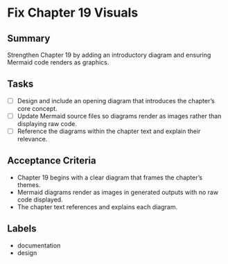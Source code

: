 # Fix Chapter 19 Visuals

## Summary
Strengthen Chapter 19 by adding an introductory diagram and ensuring Mermaid code renders as graphics.

## Tasks
- [ ] Design and include an opening diagram that introduces the chapter’s core concept.
- [ ] Update Mermaid source files so diagrams render as images rather than displaying raw code.
- [ ] Reference the diagrams within the chapter text and explain their relevance.

## Acceptance Criteria
- Chapter 19 begins with a clear diagram that frames the chapter’s themes.
- Mermaid diagrams render as images in generated outputs with no raw code displayed.
- The chapter text references and explains each diagram.

## Labels
- documentation
- design
